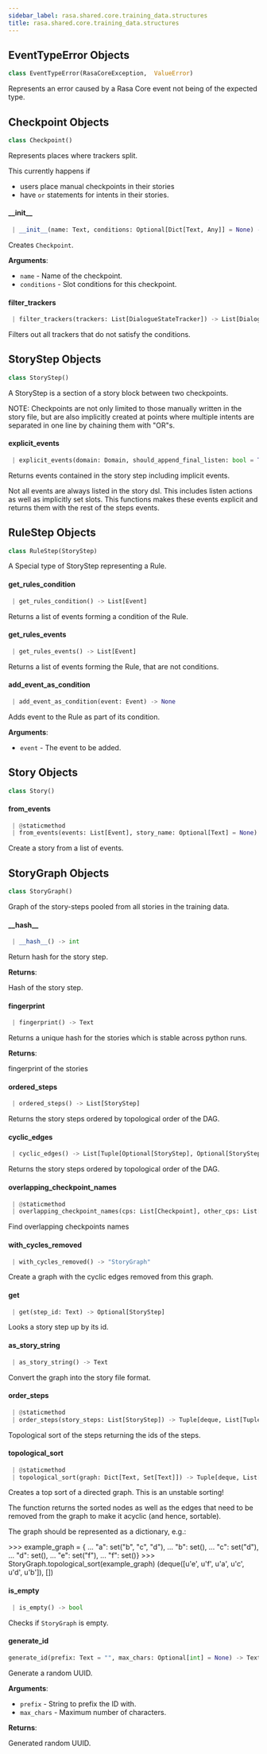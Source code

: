 ```yaml
---
sidebar_label: rasa.shared.core.training_data.structures
title: rasa.shared.core.training_data.structures
---
```

## EventTypeError Objects

```python
class EventTypeError(RasaCoreException,  ValueError)
```

Represents an error caused by a Rasa Core event not being of the expected
type.

## Checkpoint Objects

```python
class Checkpoint()
```

Represents places where trackers split.

This currently happens if
- users place manual checkpoints in their stories
- have `or` statements for intents in their stories.

#### \_\_init\_\_

```python
 | __init__(name: Text, conditions: Optional[Dict[Text, Any]] = None) -> None
```

Creates `Checkpoint`.

**Arguments**:

- `name` - Name of the checkpoint.
- `conditions` - Slot conditions for this checkpoint.

#### filter\_trackers

```python
 | filter_trackers(trackers: List[DialogueStateTracker]) -> List[DialogueStateTracker]
```

Filters out all trackers that do not satisfy the conditions.

## StoryStep Objects

```python
class StoryStep()
```

A StoryStep is a section of a story block between two checkpoints.

NOTE: Checkpoints are not only limited to those manually written
in the story file, but are also implicitly created at points where
multiple intents are separated in one line by chaining them with &quot;OR&quot;s.

#### explicit\_events

```python
 | explicit_events(domain: Domain, should_append_final_listen: bool = True) -> List[Union[Event, List[Event]]]
```

Returns events contained in the story step including implicit events.

Not all events are always listed in the story dsl. This
includes listen actions as well as implicitly
set slots. This functions makes these events explicit and
returns them with the rest of the steps events.

## RuleStep Objects

```python
class RuleStep(StoryStep)
```

A Special type of StoryStep representing a Rule.

#### get\_rules\_condition

```python
 | get_rules_condition() -> List[Event]
```

Returns a list of events forming a condition of the Rule.

#### get\_rules\_events

```python
 | get_rules_events() -> List[Event]
```

Returns a list of events forming the Rule, that are not conditions.

#### add\_event\_as\_condition

```python
 | add_event_as_condition(event: Event) -> None
```

Adds event to the Rule as part of its condition.

**Arguments**:

- `event` - The event to be added.

## Story Objects

```python
class Story()
```

#### from\_events

```python
 | @staticmethod
 | from_events(events: List[Event], story_name: Optional[Text] = None) -> "Story"
```

Create a story from a list of events.

## StoryGraph Objects

```python
class StoryGraph()
```

Graph of the story-steps pooled from all stories in the training data.

#### \_\_hash\_\_

```python
 | __hash__() -> int
```

Return hash for the story step.

**Returns**:

  Hash of the story step.

#### fingerprint

```python
 | fingerprint() -> Text
```

Returns a unique hash for the stories which is stable across python runs.

**Returns**:

  fingerprint of the stories

#### ordered\_steps

```python
 | ordered_steps() -> List[StoryStep]
```

Returns the story steps ordered by topological order of the DAG.

#### cyclic\_edges

```python
 | cyclic_edges() -> List[Tuple[Optional[StoryStep], Optional[StoryStep]]]
```

Returns the story steps ordered by topological order of the DAG.

#### overlapping\_checkpoint\_names

```python
 | @staticmethod
 | overlapping_checkpoint_names(cps: List[Checkpoint], other_cps: List[Checkpoint]) -> Set[Text]
```

Find overlapping checkpoints names

#### with\_cycles\_removed

```python
 | with_cycles_removed() -> "StoryGraph"
```

Create a graph with the cyclic edges removed from this graph.

#### get

```python
 | get(step_id: Text) -> Optional[StoryStep]
```

Looks a story step up by its id.

#### as\_story\_string

```python
 | as_story_string() -> Text
```

Convert the graph into the story file format.

#### order\_steps

```python
 | @staticmethod
 | order_steps(story_steps: List[StoryStep]) -> Tuple[deque, List[Tuple[Text, Text]]]
```

Topological sort of the steps returning the ids of the steps.

#### topological\_sort

```python
 | @staticmethod
 | topological_sort(graph: Dict[Text, Set[Text]]) -> Tuple[deque, List[Tuple[Text, Text]]]
```

Creates a top sort of a directed graph. This is an unstable sorting!

The function returns the sorted nodes as well as the edges that need
to be removed from the graph to make it acyclic (and hence, sortable).

The graph should be represented as a dictionary, e.g.:

&gt;&gt;&gt; example_graph = {
...         &quot;a&quot;: set(&quot;b&quot;, &quot;c&quot;, &quot;d&quot;),
...         &quot;b&quot;: set(),
...         &quot;c&quot;: set(&quot;d&quot;),
...         &quot;d&quot;: set(),
...         &quot;e&quot;: set(&quot;f&quot;),
...         &quot;f&quot;: set()}
&gt;&gt;&gt; StoryGraph.topological_sort(example_graph)
(deque([u&#x27;e&#x27;, u&#x27;f&#x27;, u&#x27;a&#x27;, u&#x27;c&#x27;, u&#x27;d&#x27;, u&#x27;b&#x27;]), [])

#### is\_empty

```python
 | is_empty() -> bool
```

Checks if `StoryGraph` is empty.

#### generate\_id

```python
generate_id(prefix: Text = "", max_chars: Optional[int] = None) -> Text
```

Generate a random UUID.

**Arguments**:

- `prefix` - String to prefix the ID with.
- `max_chars` - Maximum number of characters.
  

**Returns**:

  Generated random UUID.

